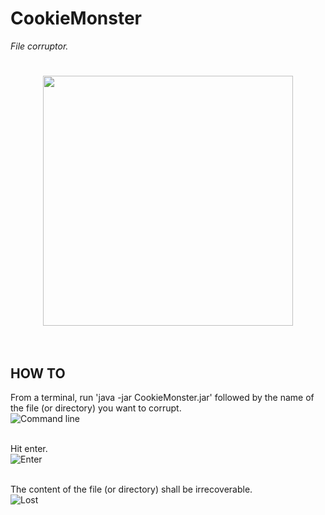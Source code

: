 # CookieMonster
_File corruptor._

<h1 align='center'><img width='400' src='http://i.imgur.com/8dPSqc5.png'><br><br></h1>

## HOW TO
From a terminal, run 'java -jar CookieMonster.jar' followed by the name of the file (or directory) you want to corrupt.<br>
![Command line](http://i.imgur.com/1BGPGzF.png)<br><br>

Hit enter.<br>
![Enter](http://i.imgur.com/6MPyZsJ.gif)<br><br>

The content of the file (or directory) shall be irrecoverable.<br>
![Lost](http://i.imgur.com/MB1KBqU.png)<br><br>